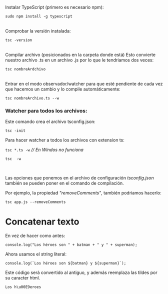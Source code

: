 Instalar TypeScript (primero es necesario npm):

`sudo npm install -g typescript`

<br>
Comprobar la versión instalada:

`tsc -version`

<br>
Compilar archivo (posicionados en la carpeta donde está)
Esto convierte nuestro archivo .ts en un archivo .js por lo que le tendriamos dos veces:

`tsc nombreArdchivo`

<br>
Entrar en el modo observador/watcher para que esté pendiente de cada vez que hacemos un cambio y lo compile automáticamente:

`tsc nombreArchivo.ts --w`

### Watcher para todos los archivos:

Este comando crea el archivo tsconfig.json:

`tsc -init`

Para hacer watcher a todos los archivos con extension ts:

`tsc *.ts -w` _// En Windos no funciona_

`tsc  -w`

<br>

Las opciones que ponemos en el archivo de configuración _tsconfig.json_ también se pueden poner en el comando de compilación.

Por ejemplo, la propiedad _"removeComments"_, también podriamos hacerlo:

`tsc app.js --removeComments`

# Concatenar texto
En vez de hacer como antes:

`console.log("Los héroes son " + batman + " y " + superman);`

Ahora usamos el string literal:

```console.log(`Los héroes son ${batman} y ${superman}`);```

Este código será convertido al antiguo, y además reemplaza las tildes por su caracter html.

`Los h\u00E9eroes`





